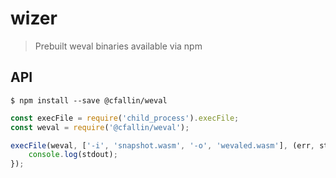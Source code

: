 # wizer

> Prebuilt weval binaries available via npm

## API

```
$ npm install --save @cfallin/weval
```

```js
const execFile = require('child_process').execFile;
const weval = require('@cfallin/weval');

execFile(weval, ['-i', 'snapshot.wasm', '-o', 'wevaled.wasm'], (err, stdout) => {
	console.log(stdout);
});
```
